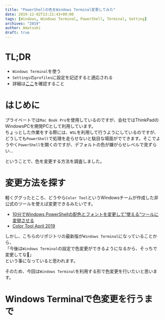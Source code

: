 ```yaml
---
title: "PowerShellの色をWindows Terminal変更してみた"
date: 2019-12-02T13:21:43+09:00
tags: [Windows, Windows Terminal, PowerShell, Terminal, Setting]
archives: "2019"
author: Amatsuki
draft: true
---
```

# TL;DR
- `Windows Terminal`を使う
- `Settings`の`profiles`に設定を記述すると適応される
- 詳細は[ここ](https://aka.ms/terminal-profiles-schema)を確認すること

# はじめに
プライベートでは`Mac Book Pro`を使用しているのですが、会社ではThinkPadのWindowsPCを開発PCとして利用しています。  
ちょっとした作業をする際には、`WSL`を利用して行うようにしているのですが、どうしても`PowerShell`で処理を走らせないと駄目な場面がでてきます。そこでようやく`PowerShell`を開くのですが、デフォルトの色が嫌がらせレベルで見ずらい…  

ということで、色を変更する方法を調査しました。

# 変更方法を探す
軽くググったところ、どうやら`Color Tool`というWindowsチームが作成した非公式のツールを使えば変更できるみたいです。

- [10分でWindows PowerShellの配色とフォントを変更して”使える”ツールに変貌させる](https://mimimopu.com/windows-powershell-color-font-change/)
- [Color Tool April 2019](https://github.com/microsoft/terminal/releases/tag/1904.29002)

しかし、こちらのリポジトリの最新版が`Windows Terminal`になっていることから、  
「今後は`Windows Terminal`の設定で色変更ができるようになるから、そっちで変更してな🤗」  
という事になっていると思われます。

そのため、今回は`Windows Terminal`を利用する形で色変更を行いたいと思います。

# Windows Terminalで色変更を行うまで
